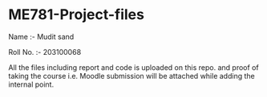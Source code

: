 # ME781-Project-files

Name :- Mudit sand

Roll No. :- 203100068

All the files including report and code is uploaded on this repo. and proof of taking the course i.e. Moodle submission will be attached while adding the internal point.
